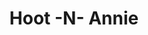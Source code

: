 ---
title: "Hoot -N- Annie"
url: /portland/hoot-n-annie-southwest-capitol-highway/
shop: clothes
---